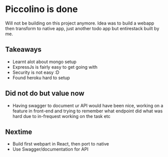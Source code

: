 # Piccolino is done

Will not be building on this project anymore.
Idea was to build a webapp then transform to native app, just another todo app but entirestack built by me.

## Takeaways
- Learnt alot about mongo setup
- ExpressJs is fairly easy to get going with
- Security is not easy :D
- Found heroku hard to setup

## Did not do but value now
- Having swagger to document ur API would have been nice, working on a feature in front-end and trying to remember what endpoint did what was hard due to in-frequest working on the task etc

## Nextime 
- Build first webpart in React, then port to native
- Use Swagger/documentation for API
